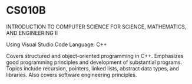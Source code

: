 # CS010B
INTRODUCTION TO COMPUTER SCIENCE FOR SCIENCE, MATHEMATICS, AND ENGINEERING II

Using Visual Studio Code
Language: C++

Covers structured and object-oriented programming in C++. Emphasizes good programming principles and development of substantial programs. Topics include recursion, pointers, linked lists, abstract data types, and libraries. Also covers software engineering principles.
